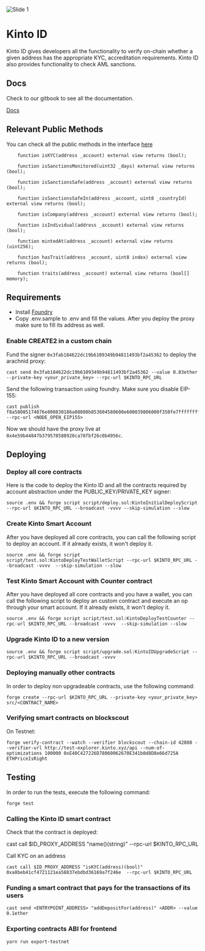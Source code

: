 ![Slide 1](https://github.com/KintoXYZ/kinto-id/assets/541599/c9345010-21c6-411c-bbf8-31a6727d8c48)

# Kinto ID
Kinto ID gives developers all the functionality to verify on-chain whether a given address has the appropriate KYC, accreditation requirements. Kinto ID also provides functionality to check AML sanctions.

## Docs

Check to our gitbook to see all the documentation.

[Docs](https://docs.kinto.xyz/developers)

## Relevant Public Methods

You can check all the public methods in the interface [here](https://github.com/KintoXYZ/kinto-id/blob/main/src/interfaces/IKintoID.sol)

```
    function isKYC(address _account) external view returns (bool);

    function isSanctionsMonitored(uint32 _days) external view returns (bool);

    function isSanctionsSafe(address _account) external view returns (bool);

    function isSanctionsSafeIn(address _account, uint8 _countryId) external view returns (bool);

    function isCompany(address _account) external view returns (bool);

    function isIndividual(address _account) external view returns (bool);

    function mintedAt(address _account) external view returns (uint256);

    function hasTrait(address _account, uint8 index) external view returns (bool);

    function traits(address _account) external view returns (bool[] memory);
```

## Requirements

- Install [Foundry](https://book.getfoundry.sh/getting-started/installation)
- Copy .env.sample to .env and fill the values. After you deploy the proxy make sure to fill its address as well.

### Enable CREATE2 in a custom chain

Fund the signer `0x3fab184622dc19b6109349b94811493bf2a45362` to deploy the arachnid proxy:

```
cast send 0x3fab184622dc19b6109349b94811493bf2a45362 --value 0.03ether --private-key <your_private_key> --rpc-url $KINTO_RPC_URL
```

Send the following transaction using foundry. Make sure you disable EIP-155:

```
cast publish f8a58085174876e800830186a08080b853604580600e600039806000f350fe7fffffffffffffffffffffffffffffffffffffffffffffffffffffffffffffffe03601600081602082378035828234f58015156039578182fd5b8082525050506014600cf31ba02222222222222222222222222222222222222222222222222222222222222222a02222222222222222222222222222222222222222222222222222222222222222  --rpc-url <NODE_OPEN_EIP155>
```
Now we should have the proxy live at `0x4e59b44847b379578588920ca78fbf26c0b4956c`.

## Deploying

### Deploy all core contracts

Here is the code to deploy the Kinto ID and all the contracts required by account abstraction under the PUBLIC_KEY/PRIVATE_KEY signer:

```
source .env && forge script script/deploy.sol:KintoInitialDeployScript --rpc-url $KINTO_RPC_URL --broadcast -vvvv --skip-simulation --slow
```

### Create Kinto Smart Account

After you have deployed all core contracts, you can call the following script to deploy an account.
If it already exists, it won't deploy it.

```
source .env && forge script script/test.sol:KintoDeployTestWalletScript --rpc-url $KINTO_RPC_URL --broadcast -vvvv  --skip-simulation --slow
```

### Test Kinto Smart Account with Counter contract

After you have deployed all core contracts and you have a wallet, you can call the following script to deploy an custom contract and execute an op through your smart account.
If it already exists, it won't deploy it.

```
source .env && forge script script/test.sol:KintoDeployTestCounter --rpc-url $KINTO_RPC_URL --broadcast -vvvv  --skip-simulation --slow
```

### Upgrade Kinto ID to a new version

```
source .env && forge script script/upgrade.sol:KintoIDUpgradeScript --rpc-url $KINTO_RPC_URL --broadcast -vvvv
```

### Deploying manually other contracts

In order to deploy non upgradeable contracts, use the following command:

```
forge create --rpc-url $KINTO_RPC_URL --private-key <your_private_key> src/<CONTRACT_NAME>
```

### Verifying smart contracts on blockscout

On Testnet:

```
forge verify-contract --watch --verifier blockscout --chain-id 42888 --verifier-url http://test-explorer.kinto.xyz/api --num-of-optimizations 100000 0xE40C427226D78060062670E341b0d8D8e66d725A ETHPriceIsRight
```

## Testing

In order to run the tests, execute the following command:

```
forge test
```

### Calling the Kinto ID smart contract

Check that the contract is deployed:

cast call $ID_PROXY_ADDRESS "name()(string)" --rpc-url $KINTO_RPC_URL

Call KYC on an address

```
cast call $ID_PROXY_ADDRESS "isKYC(address)(bool)" 0xa8beb41cf4721121ea58837ebdbd36169a7f246e  --rpc-url $KINTO_RPC_URL
```

### Funding a smart contract that pays for the transactions of its users

```
cast send <ENTRYPOINT_ADDRESS> "addDepositFor(address)" <ADDR> --value 0.1ether
```

### Exporting contracts ABI for frontend

```
yarn run export-testnet
```